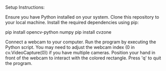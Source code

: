 Setup Instructions:

Ensure you have Python installed on your system.
Clone this repository to your local machine.
Install the required dependencies using pip:

pip install opencv-python numpy
pip install cvzone

Connect a webcam to your computer.
Run the program by executing the Python script. You may need to adjust the webcam index (0 in cv.VideoCapture(0)) if you have multiple cameras.
Position your hand in front of the webcam to interact with the colored rectangle.
Press 'q' to quit the program.
